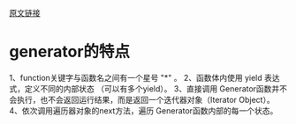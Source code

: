 [原文链接](https://juejin.cn/post/7007623509174124580)
# generator的特点
1、function关键字与函数名之间有一个星号 "*" 。
2、函数体内使用 yield 表达式，定义不同的内部状态 （可以有多个yield）。
3、直接调用 Generator函数并不会执行，也不会返回运行结果，而是返回一个迭代器对象（Iterator Object）。
4、依次调用遍历器对象的next方法，遍历 Generator函数内部的每一个状态。
